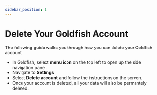 ```yaml
---
sidebar_position: 1
---
```

# Delete Your Goldfish Account

The following guide walks you through how you can delete your Goldfish account. 

- In Goldfish, select **menu icon** on the top left to open up the side navigation panel.
- Navigate to **Settings**
- Select **Delete account** and follow the instructions on the screen.
- Once your account is deleted, all your data will also be permantely deleted. 